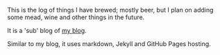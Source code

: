 This is the log of things I have brewed; mostly beer, but I plan on adding some mead, wine and other things in the future.

It is a 'sub' blog of [my blog](https://the-eg.github.io).

Similar to my blog, it uses markdown, Jekyll and GitHub Pages hosting.
